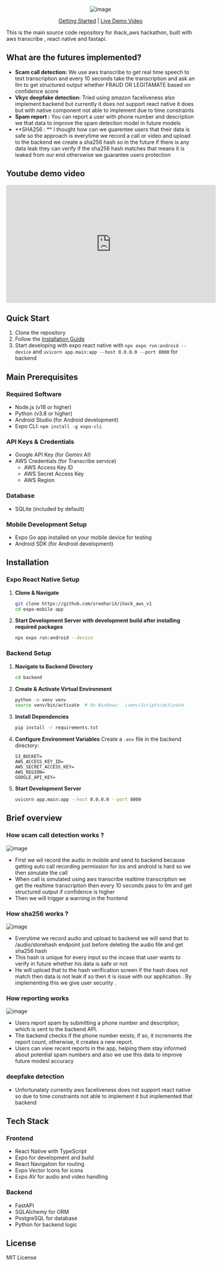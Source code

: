 <div align="center">
  

![image](https://github.com/user-attachments/assets/d56d262e-6222-4fcf-809b-339456732869)


[Getting Started] | [Live Demo Video]
</div>

This is the main source code repository for ihack_aws hackathon, built with aws transcribe , react native and fastapi.

## What are the futures implemented?

- **Scam call detection:** We use aws transcribe to get real time speech to text transcription and every 10 seconds take the transcription and ask an llm to get structured output whether FRAUD OR LEGITAMATE based on confidence score
- **Vkyc deepfake detection:** Tried using amazon faceliveness also implement backend but currently it does not support react native it does but with native component not able to implement due to time constraints
- **Spam report :** You can report a user with phone number and description we that data to improve the spam detection model in future models
- **SHA256 : **  I thought how can we guarentee users that their data is safe so the approach is everytime we record a call or video and upload to the backend we create a sha256 hash so in the future if there is any data leak they can verify if the sha256 hash matches that means it is leaked from our end otherswise we guarantee users protection 



## Youtube demo video 

<iframe width="560" height="315" src="https://www.youtube.com/embed/nGDS7qykMOw?si=MvoYWrMPMh0bMV12" title="YouTube video player" frameborder="0" allow="accelerometer; autoplay; clipboard-write; encrypted-media; gyroscope; picture-in-picture; web-share" referrerpolicy="strict-origin-when-cross-origin" allowfullscreen></iframe>

## Quick Start

1. Clone the repository
2. Follow the [Installation Guide](#installation)
3. Start developing with expo react native with `npx expo run:android --device`  and `uvicorn app.main:app --host 0.0.0.0 --port 8000` for backend

## Main Prerequisites 

### Required Software
- Node.js (v18 or higher)
- Python (v3.8 or higher)
- Android Studio (for Android development)
- Expo CLI: `npm install -g expo-cli`

### API Keys & Credentials
- Google API Key (for Gemini AI)
- AWS Credentials (for Transcribe service)
  - AWS Access Key ID
  - AWS Secret Access Key
  - AWS Region

### Database
- SQLite (included by default)

### Mobile Development Setup
- Expo Go app installed on your mobile device for testing
- Android SDK (for Android development)



## Installation
### Expo React Native Setup

1. **Clone & Navigate**
   ```bash
   git clone https://github.com/sreehariX/ihack_aws_v1
   cd expo-mobile app
   ```

4. **Start Development Server with development build after installing required packages**
   ```bash
   npx expo run:android --device
   ```

### Backend Setup

1. **Navigate to Backend Directory**
   ```bash
   cd backend
   ```

2. **Create & Activate Virtual Environment**
   ```bash
   python -m venv venv
   source venv/bin/activate  # On Windows: .\venv\Scripts\activate
   ```

3. **Install Dependencies**
   ```bash
   pip install -r requirements.txt
   ```

4. **Configure Environment Variables**
   Create a `.env` file in the backend directory:
   ```env
   S3_BUCKET=
   AWS_ACCESS_KEY_ID=
   AWS_SECRET_ACCESS_KEY=
   AWS_REGION=
   GOOGLE_API_KEY=
   ```

5. **Start Development Server**
   ```bash
   uvicorn app.main:app --host 0.0.0.0 --port 8000
   ```

## Brief overview

### How scam call detection works ?

![image](https://github.com/user-attachments/assets/74d4c8c7-9063-427c-a5ca-ceffe66e583c)
- First we wil record the audio in mobile and send to backend because getting auto call recording permission for ios and android is hard so we then simulate the call
- When call is simulated using aws transcribe realtime transcription we get the realtime transcription then every 10 seconds pass to llm and get structured output if confidence is higher
- Then we will trigger a warning in the frontend


### How sha256 works ?
![image](https://github.com/user-attachments/assets/8e1855d8-80ed-40c1-9e83-bf4baf2028d2)

- Everytime we record audio and upload to backend we will send that to /audio/storehash endpoint just before deleting the audio file and get sha256 hash
- This hash is unique for every input so the incase that user wants to verify in future whether his data is safe or not 
- He will upload that to the hash verification screen if the hash does not match then data is not leak if so then it is issue with our application . By implementing this we give user security .

### How reporting works 
![image](https://github.com/user-attachments/assets/625b7bfa-bd49-450e-9f78-c2de6f25d6b3)

- Users report spam by submitting a phone number and description, which is sent to the backend API.
- The backend checks if the phone number exists; if so, it increments the report count, otherwise, it creates a new report.
- Users can view recent reports in the app, helping them stay informed about potential spam numbers and also we use this data to improve future modesl accuracy


### deepfake detection
- Unfortunately currently aws faceliveness does not support react native so due to time constraints not able to implement it but implemented that backend 

## Tech Stack

### Frontend
- React Native with TypeScript
- Expo for development and build
- React Navigation for routing
- Expo Vector Icons for icons
- Expo AV for audio and video handling

### Backend
- FastAPI
- SQLAlchemy for ORM
- PostgreSQL for database
- Python for backend logic

## License

MIT License


[Getting Started]: #quick-start
[Live Demo Video]: [https://youtu.be/QgL8jfBxz9s?si=_5f9TBM6-iT-zhVb](https://youtu.be/nGDS7qykMOw?si=MvoYWrMPMh0bMV12)
